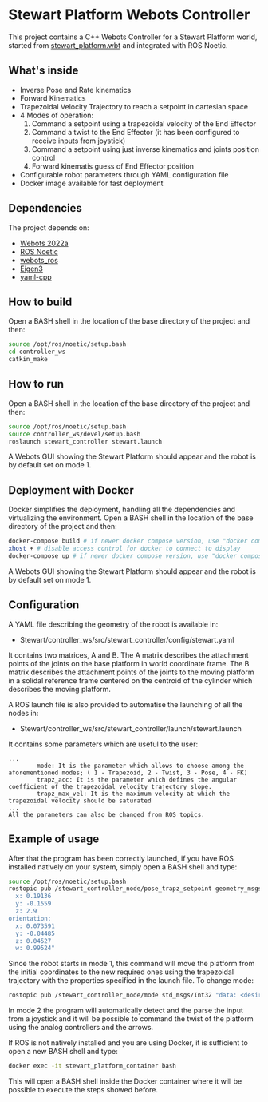 # Stewart Platform Webots Controller

This project contains a C++ Webots Controller for a Stewart Platform world, started from [stewart_platform.wbt](https://cyberbotics.com/doc/guide/samples-demos) and integrated with ROS Noetic.

## What's inside

- Inverse Pose and Rate kinematics
- Forward Kinematics
- Trapezoidal Velocity Trajectory to reach a setpoint in cartesian space
- 4 Modes of operation:
  1. Command a setpoint using a trapezoidal velocity of the End Effector
  2. Command a twist to the End Effector (it has been configured to receive inputs from joystick)
  3. Command a setpoint using just inverse kinematics and joints position control
  4. Forward kinematis guess of End Effector position
- Configurable robot parameters through YAML configuration file
- Docker image available for fast deployment

## Dependencies

The project depends on:
- [Webots 2022a](https://cyberbotics.com/)
- [ROS Noetic](http://wiki.ros.org/noetic/Installation/Ubuntu)
- [webots_ros](http://wiki.ros.org/webots_ros)
- [Eigen3](https://eigen.tuxfamily.org/index.php?title=Main_Page)
- [yaml-cpp](https://github.com/jbeder/yaml-cpp)

## How to build

Open a BASH shell in the location of the base directory of the project and then:

```bash
source /opt/ros/noetic/setup.bash
cd controller_ws
catkin_make
```

## How to run

Open a BASH shell in the location of the base directory of the project and then:

```bash
source /opt/ros/noetic/setup.bash
source controller_ws/devel/setup.bash
roslaunch stewart_controller stewart.launch
```
A Webots GUI showing the Stewart Platform should appear and the robot is by default set on mode 1.

## Deployment with Docker

Docker simplifies the deployment, handling all the dependencies and virtualizing the environment.
Open a BASH shell in the location of the base directory of the project and then:
```bash
docker-compose build # if newer docker compose version, use "docker compose build"
xhost + # disable access control for docker to connect to display
docker-compose up # if newer docker compose version, use "docker compose up"
```

A Webots GUI showing the Stewart Platform should appear and the robot is by default set on mode 1.

## Configuration

A YAML file describing the geometry of the robot is available in:
- Stewart/controller_ws/src/stewart_controller/config/stewart.yaml

It contains two matrices, A and B. The A matrix describes the attachment points of the joints on the base platform in world coordinate frame. The B matrix describes the attachment points of the joints to the moving platform in a solidal reference frame centered on the centroid of the cylinder which describes the moving platform.

A ROS launch file is also provided to automatise the launching of all the nodes in:
- Stewart/controller_ws/src/stewart_controller/launch/stewart.launch

It contains some parameters which are useful to the user:
```
...
        mode: It is the parameter which allows to choose among the aforementioned modes; ( 1 - Trapezoid, 2 - Twist, 3 - Pose, 4 - FK)
        trapz_acc: It is the parameter which defines the angular coefficient of the trapezoidal velocity trajectory slope.
        trapz_max_vel: It is the maximum velocity at which the trapezoidal velocity should be saturated
...
All the parameters can also be changed from ROS topics.

```

## Example of usage

After that the program has been correctly launched, if you have ROS installed natively on your system, simply open a BASH shell and type:
```bash
source /opt/ros/noetic/setup.bash
rostopic pub /stewart_controller_node/pose_trapz_setpoint geometry_msgs/Pose "position:
  x: 0.19136
  y: -0.1559
  z: 2.9
orientation:
  x: 0.073591
  y: -0.04485
  z: 0.04527
  w: 0.99524"
```
Since the robot starts in mode 1, this command will move the platform from the initial coordinates to the new required ones using the trapezoidal trajectory with the properties specified in the launch file.
To change mode:

```bash
rostopic pub /stewart_controller_node/mode std_msgs/Int32 "data: <desired_mode>"
```

In mode 2 the program will automatically detect and the parse the input from a joystick and it will be possible to command the twist of the platform using the analog controllers and the arrows.

If ROS is not natively installed and you are using Docker, it is sufficient to open a new BASH shell and type:
```bash
docker exec -it stewart_platform_container bash
```
This will open a BASH shell inside the Docker container where it will be possible to execute the steps showed before.

##
